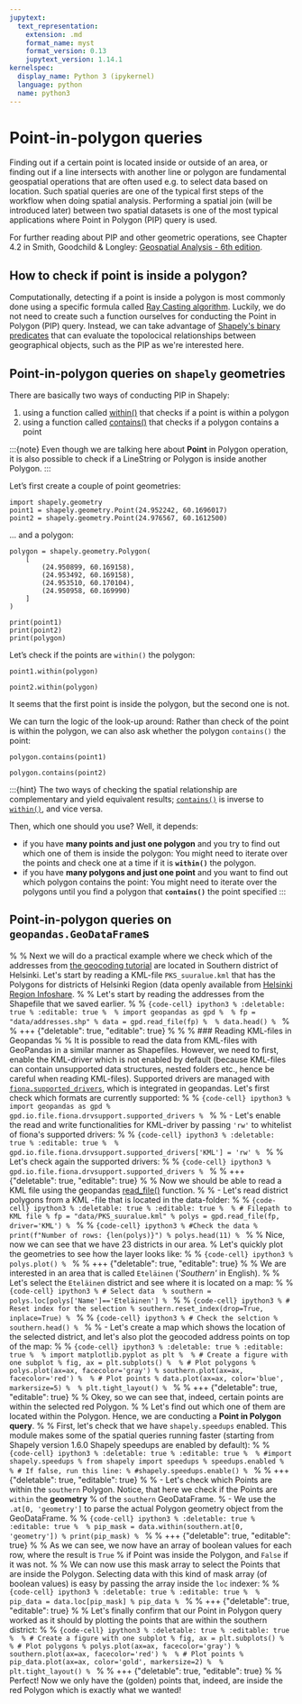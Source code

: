 ```yaml
---
jupytext:
  text_representation:
    extension: .md
    format_name: myst
    format_version: 0.13
    jupytext_version: 1.14.1
kernelspec:
  display_name: Python 3 (ipykernel)
  language: python
  name: python3
---
```


# Point-in-polygon queries

Finding out if a certain point is located inside or outside of an area,
or finding out if a line intersects with another line or polygon are
fundamental geospatial operations that are often used e.g. to select
data based on location. Such spatial queries are one of the typical
first steps of the workflow when doing spatial analysis. Performing a
spatial join (will be introduced later) between two spatial datasets is
one of the most typical applications where Point in Polygon (PIP) query
is used. 

For further reading about PIP and other geometric operations, 
see Chapter 4.2 in Smith, Goodchild & Longley: [Geospatial Analysis - 6th edition](https://www.spatialanalysisonline.com/HTML/index.html).


## How to check if point is inside a polygon?

Computationally, detecting if a point is inside a polygon is most commonly done using a specific formula called [Ray Casting algorithm](https://en.wikipedia.org/wiki/Point_in_polygon#Ray_casting_algorithm).
Luckily, we do not need to create such a function ourselves for
conducting the Point in Polygon (PIP) query. Instead, we can take
advantage of [Shapely's binary predicates](https://shapely.readthedocs.io/en/stable/manual.html#binary-predicates)
that can evaluate the topolocical relationships between geographical
objects, such as the PIP as we're interested here.

## Point-in-polygon queries on `shapely` geometries

There are basically two ways of conducting PIP in Shapely:

1. using a function called
   [within()](https://shapely.readthedocs.io/en/stable/manual.html#object.within)
   that checks if a point is within a polygon
2. using a function called
   [contains()](https://shapely.readthedocs.io/en/stable/manual.html#object.contains)
   that checks if a polygon contains a point


:::{note}
Even though we are talking here about **Point** in Polygon
operation, it is also possible to check if a LineString or Polygon is
inside another Polygon.
:::


Let’s first create a couple of point geometries:

```{code-cell}
import shapely.geometry
point1 = shapely.geometry.Point(24.952242, 60.1696017)
point2 = shapely.geometry.Point(24.976567, 60.1612500)
```

... and a polygon:

```{code-cell}
polygon = shapely.geometry.Polygon(
    [
        (24.950899, 60.169158),
        (24.953492, 60.169158),
        (24.953510, 60.170104),
        (24.950958, 60.169990)
    ]
)
```

```{code-cell}
print(point1)
print(point2)
print(polygon)
```

Let’s check if the points are `within()` the polygon:

```{code-cell}
point1.within(polygon)
```

```{code-cell}
point2.within(polygon)
```

It seems that the first point is inside the polygon, but the second one is not.

We can turn the logic of the look-up around: Rather than check of the point is
within the polygon, we can also ask whether the polygon `contains()` the point: 

```{code-cell}
polygon.contains(point1)
```

```{code-cell}
polygon.contains(point2)
```

:::{hint}
The two ways of checking the spatial relationship are complementary and yield
equivalent results;
[`contains()`](https://shapely.readthedocs.io/en/stable/manual.html#object.contains)
is inverse to
[`within()`](https://shapely.readthedocs.io/en/stable/manual.html#object.within),
and vice versa.

Then, which one should you use? Well, it depends:

-  if you have **many points and just one polygon** and you try to find out
   which one of them is inside the polygon: You might need to iterate over the
   points and check one at a time if it is **`within()`** the polygon.
-  if you have **many polygons and just one point** and you want to find out
   which polygon contains the point: You might need to iterate over the
   polygons until you find a polygon that **`contains()`** the point specified
:::

 
## Point-in-polygon queries on `geopandas.GeoDataFrame`s
% 
% Next we will do a practical example where we check which of the addresses from [the geocoding tutorial](geocoding_in_geopandas.ipynb) are located in Southern district of Helsinki. Let's start by reading a KML-file ``PKS_suuralue.kml`` that has the Polygons for districts of Helsinki Region (data openly available from [Helsinki Region Infoshare](http://www.hri.fi/fi/dataset/paakaupunkiseudun-aluejakokartat).
% 
% Let's start by reading the addresses from the Shapefile that we saved earlier.
% 
% ```{code-cell} ipython3
% :deletable: true
% :editable: true
% 
% import geopandas as gpd
% 
% fp = "data/addresses.shp"
% data = gpd.read_file(fp)
% 
% data.head()
% ```
% 
% +++ {"deletable": true, "editable": true}
% 
% 
% ### Reading KML-files in Geopandas
% 
% It is possible to read the data from KML-files with GeoPandas in a similar manner as Shapefiles. However, we need to first, enable the KML-driver which is not enabled by default (because KML-files can contain unsupported data structures, nested folders etc., hence be careful when reading KML-files). Supported drivers are managed with [`fiona.supported_drivers`](https://github.com/Toblerity/Fiona/blob/master/fiona/drvsupport.py), which is integrated in geopandas. Let's first check which formats are currently supported:
% 
% ```{code-cell} ipython3
% import geopandas as gpd
% gpd.io.file.fiona.drvsupport.supported_drivers
% ```
% 
% - Let's enable the read and write functionalities for KML-driver by passing ``'rw'`` to whitelist of fiona's supported drivers:
% 
% ```{code-cell} ipython3
% :deletable: true
% :editable: true
% 
% gpd.io.file.fiona.drvsupport.supported_drivers['KML'] = 'rw'
% ```
% 
% Let's check again the supported drivers:
% 
% ```{code-cell} ipython3
% gpd.io.file.fiona.drvsupport.supported_drivers
% ```
% 
% +++ {"deletable": true, "editable": true}
% 
% Now we should be able to read a KML file using the geopandas [read_file()](http://geopandas.org/reference/geopandas.read_file.html#geopandas.read_file) function.
% 
% - Let's read district polygons from a KML -file that is located in the data-folder:
% 
% ```{code-cell} ipython3
% :deletable: true
% :editable: true
% 
% # Filepath to KML file
% fp = "data/PKS_suuralue.kml"
% polys = gpd.read_file(fp, driver='KML')
% ```
% 
% ```{code-cell} ipython3
% #Check the data
% print(f"Number of rows: {len(polys)}")
% polys.head(11)
% ```
% 
% Nice, now we can see that we have 23 districts in our area. 
% Let's quickly plot the geometries to see how the layer looks like: 
% 
% ```{code-cell} ipython3
% polys.plot()
% ```
% 
% +++ {"deletable": true, "editable": true}
% 
% We are interested in an area that is called ``Eteläinen`` (*'Southern'* in English).
% 
% Let's select the ``Eteläinen`` district and see where it is located on a map:
% 
% ```{code-cell} ipython3
% # Select data 
% southern = polys.loc[polys['Name']=='Eteläinen']
% ```
% 
% ```{code-cell} ipython3
% # Reset index for the selection
% southern.reset_index(drop=True, inplace=True)
% ```
% 
% ```{code-cell} ipython3
% # Check the selction
% southern.head()
% ```
% 
% - Let's create a map which shows the location of the selected district, and let's also plot the geocoded address points on top of the map:
% 
% ```{code-cell} ipython3
% :deletable: true
% :editable: true
% 
% import matplotlib.pyplot as plt
% 
% # Create a figure with one subplot
% fig, ax = plt.subplots()
% 
% # Plot polygons
% polys.plot(ax=ax, facecolor='gray')
% southern.plot(ax=ax, facecolor='red')
% 
% # Plot points
% data.plot(ax=ax, color='blue', markersize=5)
% 
% plt.tight_layout()
% ```
% 
% +++ {"deletable": true, "editable": true}
% 
% Okey, so we can see that, indeed, certain points are within the selected red Polygon.
% 
% Let's find out which one of them are located within the Polygon. Hence, we are conducting a **Point in Polygon query**.
% 
% First, let's check that we have  `shapely.speedups` enabled. This module makes some of the spatial queries running faster (starting from Shapely version 1.6.0 Shapely speedups are enabled by default):
% 
% ```{code-cell} ipython3
% :deletable: true
% :editable: true
% 
% #import shapely.speedups
% from shapely import speedups
% speedups.enabled
% 
% # If false, run this line:
% #shapely.speedups.enable()
% ```
% 
% +++ {"deletable": true, "editable": true}
% 
% - Let's check which Points are within the ``southern`` Polygon. Notice, that here we check if the Points are ``within`` the **geometry**
%   of the ``southern`` GeoDataFrame. 
% - We use the ``.at[0, 'geometry']`` to parse the actual Polygon geometry object from the GeoDataFrame.
% 
% ```{code-cell} ipython3
% :deletable: true
% :editable: true
% 
% pip_mask = data.within(southern.at[0, 'geometry'])
% print(pip_mask)
% ```
% 
% +++ {"deletable": true, "editable": true}
% 
% As we can see, we now have an array of boolean values for each row, where the result is ``True``
% if Point was inside the Polygon, and ``False`` if it was not.
% 
% We can now use this mask array to select the Points that are inside the Polygon. Selecting data with this kind of mask array (of boolean values) is easy by passing the array inside the ``loc`` indexer:
% 
% ```{code-cell} ipython3
% :deletable: true
% :editable: true
% 
% pip_data = data.loc[pip_mask]
% pip_data
% ```
% 
% +++ {"deletable": true, "editable": true}
% 
% Let's finally confirm that our Point in Polygon query worked as it should by plotting the points that are within the southern district:
% 
% ```{code-cell} ipython3
% :deletable: true
% :editable: true
% 
% # Create a figure with one subplot
% fig, ax = plt.subplots()
% 
% # Plot polygons
% polys.plot(ax=ax, facecolor='gray')
% southern.plot(ax=ax, facecolor='red')
% 
% # Plot points
% pip_data.plot(ax=ax, color='gold', markersize=2)
% 
% plt.tight_layout()
% ```
% 
% +++ {"deletable": true, "editable": true}
% 
% Perfect! Now we only have the (golden) points that, indeed, are inside the red Polygon which is exactly what we wanted!
